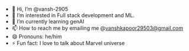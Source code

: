 - 👋 Hi, I’m @vansh-2905
- 👀 I’m interested in Full stack development and ML. 
- 🌱 I’m currently learning genAI
- 📫 How to reach me by emailing me @vanshkapoor29503@gmail.com 
- 😄 Pronouns: he/him
- ⚡ Fun fact: I love to talk about Marvel universe

<!---
vansh-2905/vansh-2905 is a ✨ special ✨ repository because its `README.md` (this file) appears on your GitHub profile.
You can click the Preview link to take a look at your changes.
--->
